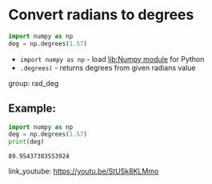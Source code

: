 # Convert radians to degrees

```python
import numpy as np
deg = np.degrees(1.57)
```

- `import numpy as np` - load [lib:Numpy module](/python-numpy/how-to-install-python-numpy-lib) for Python
- `.degrees(` - returns degrees from given radians value

group: rad_deg

## Example: 
```python
import numpy as np
deg = np.degrees(1.57)
print(deg)
```
```
89.95437383553924

```

link_youtube: https://youtu.be/StUSk8KLMmo

